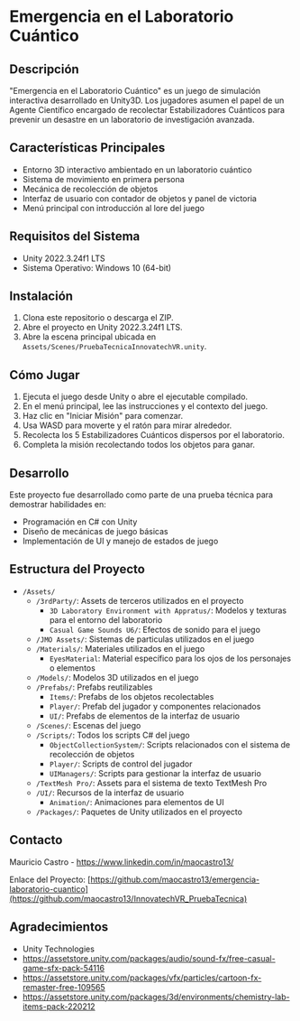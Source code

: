 # Emergencia en el Laboratorio Cuántico

## Descripción
"Emergencia en el Laboratorio Cuántico" es un juego de simulación interactiva desarrollado en Unity3D. Los jugadores asumen el papel de un Agente Científico encargado de recolectar Estabilizadores Cuánticos para prevenir un desastre en un laboratorio de investigación avanzada.

## Características Principales
- Entorno 3D interactivo ambientado en un laboratorio cuántico
- Sistema de movimiento en primera persona
- Mecánica de recolección de objetos
- Interfaz de usuario con contador de objetos y panel de victoria
- Menú principal con introducción al lore del juego

## Requisitos del Sistema
- Unity 2022.3.24f1 LTS
- Sistema Operativo: Windows 10 (64-bit)

## Instalación
1. Clona este repositorio o descarga el ZIP.
2. Abre el proyecto en Unity 2022.3.24f1 LTS.
3. Abre la escena principal ubicada en `Assets/Scenes/PruebaTecnicaInnovatechVR.unity`.

## Cómo Jugar
1. Ejecuta el juego desde Unity o abre el ejecutable compilado.
2. En el menú principal, lee las instrucciones y el contexto del juego.
3. Haz clic en "Iniciar Misión" para comenzar.
4. Usa WASD para moverte y el ratón para mirar alrededor.
5. Recolecta los 5 Estabilizadores Cuánticos dispersos por el laboratorio.
6. Completa la misión recolectando todos los objetos para ganar.

## Desarrollo
Este proyecto fue desarrollado como parte de una prueba técnica para demostrar habilidades en:
- Programación en C# con Unity
- Diseño de mecánicas de juego básicas
- Implementación de UI y manejo de estados de juego

## Estructura del Proyecto
- `/Assets/`
  - `/3rdParty/`: Assets de terceros utilizados en el proyecto
    - `3D Laboratory Environment with Appratus/`: Modelos y texturas para el entorno del laboratorio
    - `Casual Game Sounds U6/`: Efectos de sonido para el juego
  - `/JMO Assets/`: Sistemas de particulas utilizados en el juego
  - `/Materials/`: Materiales utilizados en el juego
    - `EyesMaterial`: Material específico para los ojos de los personajes o elementos
  - `/Models/`: Modelos 3D utilizados en el juego
  - `/Prefabs/`: Prefabs reutilizables
    - `Items/`: Prefabs de los objetos recolectables
    - `Player/`: Prefab del jugador y componentes relacionados
    - `UI/`: Prefabs de elementos de la interfaz de usuario
  - `/Scenes/`: Escenas del juego
  - `/Scripts/`: Todos los scripts C# del juego
    - `ObjectCollectionSystem/`: Scripts relacionados con el sistema de recolección de objetos
    - `Player/`: Scripts de control del jugador
    - `UIManagers/`: Scripts para gestionar la interfaz de usuario
  - `/TextMesh Pro/`: Assets para el sistema de texto TextMesh Pro
  - `/UI/`: Recursos de la interfaz de usuario
    - `Animation/`: Animaciones para elementos de UI
  - `/Packages/`: Paquetes de Unity utilizados en el proyecto

## Contacto
Mauricio Castro - https://www.linkedin.com/in/maocastro13/

Enlace del Proyecto: [https://github.com/maocastro13/emergencia-laboratorio-cuantico](https://github.com/maocastro13/InnovatechVR_PruebaTecnica)

## Agradecimientos
- Unity Technologies
- https://assetstore.unity.com/packages/audio/sound-fx/free-casual-game-sfx-pack-54116
- https://assetstore.unity.com/packages/vfx/particles/cartoon-fx-remaster-free-109565
- https://assetstore.unity.com/packages/3d/environments/chemistry-lab-items-pack-220212
